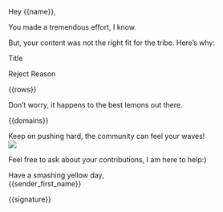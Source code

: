 Hey {{name}},

You made a tremendous effort, I know.

But, your content was not the right fit for the tribe. Here’s why:

Title

Reject Reason

{{rows}}

Don’t worry, it happens to the best lemons out there.

{{domains}}

Keep on pushing hard, the community can feel your waves! \
 ![](https://media.giphy.com/media/bgv4OvHBEbBQc/giphy.gif)

Feel free to ask about your contributions, I am here to help:)

Have a smashing yellow day, \
 {{sender\_first\_name}}

{{signature}}
